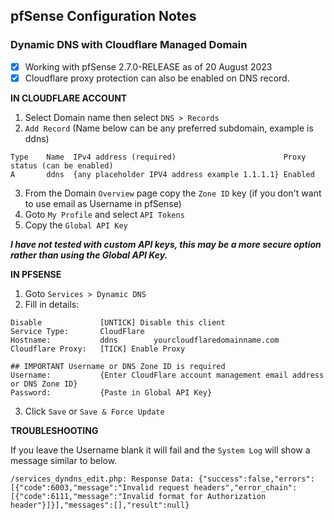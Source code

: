 ## pfSense Configuration Notes

### Dynamic DNS with Cloudflare Managed Domain

- [x] Working with pfSense 2.7.0-RELEASE as of 20 August 2023
- [x] Cloudflare proxy protection can also be enabled on DNS record.

**IN CLOUDFLARE ACCOUNT**

1. Select Domain name then select `DNS > Records`
2. `Add Record` (Name below can be any preferred subdomain, example is ddns)
```terminal
Type    Name  IPv4 address (required)                        Proxy status (can be enabled)  
A       ddns  {any placeholder IPV4 address example 1.1.1.1} Enabled
```
3. From the Domain `Overview` page copy the `Zone ID` key (if you don't want to use email as Username in pfSense)
4. Goto `My Profile` and select `API Tokens`
5. Copy the `Global API Key`

***I have not tested with custom API keys, this may be a more secure option rather than using the Global API Key.***

**IN PFSENSE**

1. Goto `Services > Dynamic DNS`
2. Fill in details:
```terminal
Disable             [UNTICK] Disable this client
Service Type:       CloudFlare
Hostname:           ddns        yourcloudflaredomainname.com
Cloudflare Proxy:   [TICK] Enable Proxy

## IMPORTANT Username or DNS Zone ID is required
Username:           {Enter CloudFlare account management email address or DNS Zone ID}
Password:           {Paste in Global API Key} 
```
3. Click `Save` or `Save & Force Update`

**TROUBLESHOOTING**

If you leave the Username blank it will fail and the `System Log` will show a message similar to below. 

`/services_dyndns_edit.php: Response Data: {"success":false,"errors":[{"code":6003,"message":"Invalid request headers","error_chain":[{"code":6111,"message":"Invalid format for Authorization header"}]}],"messages":[],"result":null}`

